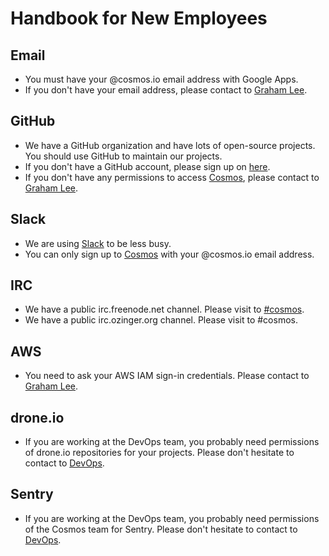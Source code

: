 # Handbook for New Employees

## Email
* You must have your @cosmos.io email address with Google Apps.
* If you don't have your email address, please contact to [Graham Lee](mailto:ghmlee@cosmos.io).

## GitHub
* We have a GitHub organization and have lots of open-source projects. You should use GitHub to maintain our projects.
* If you don't have a GitHub account, please sign up on [here](https://github.com/join).
* If you don't have any permissions to access [Cosmos](https://github.com/cosmos-io), please contact to [Graham Lee](mailto:ghmlee@cosmos.io).

## Slack
* We are using [Slack](https://slack.com) to be less busy.
* You can only sign up to [Cosmos](https://cosmosio.slack.com) with your @cosmos.io email address.

## IRC
* We have a public irc.freenode.net channel. Please visit to [#cosmos](https://webchat.freenode.net/?channels=cosmos).
* We have a public irc.ozinger.org channel. Please visit to #cosmos.

## AWS
* You need to ask your AWS IAM sign-in credentials. Please contact to [Graham Lee](mailto:ghmlee@cosmos.io).

## drone.io
* If you are working at the DevOps team, you probably need permissions of drone.io repositories for your projects. Please don't hesitate to contact to [DevOps](mailto:devops@cosmos.io).

## Sentry
* If you are working at the DevOps team, you probably need permissions of the Cosmos team for Sentry. Please don't hesitate to contact to [DevOps](mailto:devops@cosmos.io).